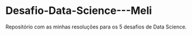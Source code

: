 # Desafio-Data-Science---Meli
Repositório com as minhas resoluções para os 5 desafios de Data Science. 
